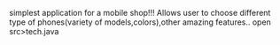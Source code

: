 simplest application for a mobile shop!!!
Allows user to choose different type of phones(variety of models,colors),other amazing features..
open src>tech.java



